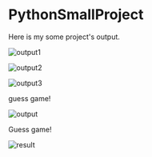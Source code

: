 # PythonSmallProject

Here is my some project's output.

![output1](https://user-images.githubusercontent.com/62865086/129391113-118c705d-a198-4d72-bf49-74dfb0d47d1e.png)

![output2](https://user-images.githubusercontent.com/62865086/129391338-3dc13bce-34a3-4a1e-bbed-9f6e7ea6b013.png)

![output3](https://user-images.githubusercontent.com/62865086/129391489-e3bf4146-4adf-4ed3-93af-59c27d9681e4.png)

guess game!

![output](https://user-images.githubusercontent.com/62865086/129392868-6ea31e87-a944-4a12-a69f-7d33a420fd5d.png)


Guess game!


![result](https://user-images.githubusercontent.com/62865086/129393727-96bfa5ae-cc76-4504-99c8-f0b47534bb45.PNG)









